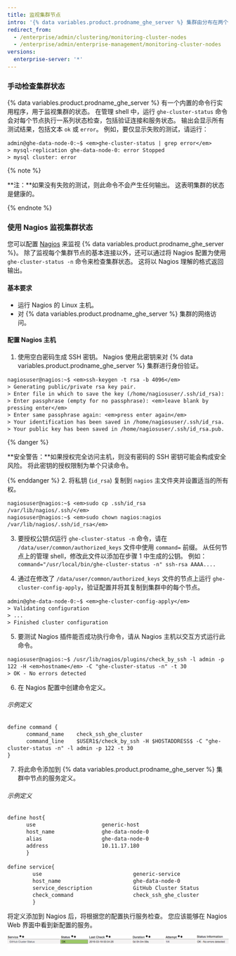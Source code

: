 ```yaml
---
title: 监视集群节点
intro: '{% data variables.product.prodname_ghe_server %} 集群由分布在两个或多个节点上的冗余服务组成。 如果单个服务或整个节点将要发生故障，这种情况不应立即展示给集群的用户。 但是，由于性能和冗余受到影响，因此监视 {% data variables.product.prodname_ghe_server %} 集群的状态非常重要。'
redirect_from:
  - /enterprise/admin/clustering/monitoring-cluster-nodes
  - /enterprise/admin/enterprise-management/monitoring-cluster-nodes
versions:
  enterprise-server: '*'
---
```


### 手动检查集群状态

{% data variables.product.prodname_ghe_server %} 有一个内置的命令行实用程序，用于监视集群的状态。 在管理 shell 中，运行 `ghe-cluster-status` 命令会对每个节点执行一系列状态检查，包括验证连接和服务状态。 输出会显示所有测试结果，包括文本 `ok` 或 `error`。 例如，要仅显示失败的测试，请运行：

```shell
admin@ghe-data-node-0:~$ <em>ghe-cluster-status | grep error</em>
> mysql-replication ghe-data-node-0: error Stopped
> mysql cluster: error
```
{% note %}

**注：**如果没有失败的测试，则此命令不会产生任何输出。 这表明集群的状态是健康的。

{% endnote %}

### 使用 Nagios 监视集群状态

您可以配置 [Nagios](https://www.nagios.org/) 来监视 {% data variables.product.prodname_ghe_server %}。 除了监视每个集群节点的基本连接以外，还可以通过将 Nagios 配置为使用 `ghe-cluster-status -n` 命令来检查集群状态。 这将以 Nagios 理解的格式返回输出。

#### 基本要求
* 运行 Nagios 的 Linux 主机。
* 对 {% data variables.product.prodname_ghe_server %} 集群的网络访问。

#### 配置 Nagios 主机
1. 使用空白密码生成 SSH 密钥。 Nagios 使用此密钥来对 {% data variables.product.prodname_ghe_server %} 集群进行身份验证。
  ```shell
  nagiosuser@nagios:~$ <em>ssh-keygen -t rsa -b 4096</em>
  > Generating public/private rsa key pair.
  > Enter file in which to save the key (/home/nagiosuser/.ssh/id_rsa):
  > Enter passphrase (empty for no passphrase): <em>leave blank by pressing enter</em>
  > Enter same passphrase again: <em>press enter again</em>
  > Your identification has been saved in /home/nagiosuser/.ssh/id_rsa.
  > Your public key has been saved in /home/nagiosuser/.ssh/id_rsa.pub.
  ```
  {% danger %}

  **安全警告：**如果授权完全访问主机，则没有密码的 SSH 密钥可能会构成安全风险。 将此密钥的授权限制为单个只读命令。

  {% enddanger %}
2. 将私钥 (`id_rsa`) 复制到 `nagios` 主文件夹并设置适当的所有权。
  ```shell
  nagiosuser@nagios:~$ <em>sudo cp .ssh/id_rsa /var/lib/nagios/.ssh/</em>
  nagiosuser@nagios:~$ <em>sudo chown nagios:nagios /var/lib/nagios/.ssh/id_rsa</em>
  ```

3. 要授权公钥*仅*运行 `ghe-cluster-status -n` 命令，请在 `/data/user/common/authorized_keys` 文件中使用 `command=` 前缀。 从任何节点上的管理 shell，修改此文件以添加在步骤 1 中生成的公钥。 例如：`command="/usr/local/bin/ghe-cluster-status -n" ssh-rsa AAAA....`

4. 通过在修改了 `/data/user/common/authorized_keys` 文件的节点上运行 `ghe-cluster-config-apply`，验证配置并将其复制到集群中的每个节点。

  ```shell
  admin@ghe-data-node-0:~$ <em>ghe-cluster-config-apply</em>
  > Validating configuration
  > ...
  > Finished cluster configuration
  ```

5. 要测试 Nagios 插件能否成功执行命令，请从 Nagios 主机以交互方式运行此命令。
  ```shell
  nagiosuser@nagios:~$ /usr/lib/nagios/plugins/check_by_ssh -l admin -p 122 -H <em>hostname</em> -C "ghe-cluster-status -n" -t 30
  > OK - No errors detected
  ```

6. 在 Nagios 配置中创建命令定义。

  ###### 示例定义

  ```
  define command {
        command_name    check_ssh_ghe_cluster
        command_line    $USER1$/check_by_ssh -H $HOSTADDRESS$ -C "ghe-cluster-status -n" -l admin -p 122 -t 30
  }
  ```
7. 将此命令添加到 {% data variables.product.prodname_ghe_server %} 集群中节点的服务定义。


  ###### 示例定义

  ```
  define host{
        use                     generic-host
        host_name               ghe-data-node-0
        alias                   ghe-data-node-0
        address                 10.11.17.180
        }

  define service{
          use                             generic-service
          host_name                       ghe-data-node-0
          service_description             GitHub Cluster Status
          check_command                   check_ssh_ghe_cluster
          }
  ```

将定义添加到 Nagios 后，将根据您的配置执行服务检查。 您应该能够在 Nagios Web 界面中看到新配置的服务。

![Nagios 示例](/assets/images/enterprise/cluster/nagios-example.png)
